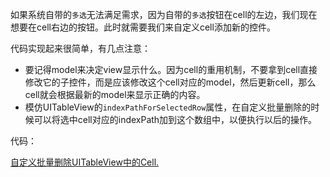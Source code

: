 如果系统自带的`多选`无法满足需求，因为自带的`多选`按钮在cell的左边，我们现在想要在cell右边的按钮。此时就需要我们来自定义cell添加新的控件。

代码实现起来很简单，有几点注意：

- 要记得model来决定view显示什么。因为cell的重用机制，不要拿到cell直接修改它的子控件，而是应该修改这个cell对应的model，然后更新cell，那么cell就会根据最新的model来显示正确的内容。
- 模仿UITableView的`indexPathForSelectedRow`属性，在自定义批量删除的时候可以将选中cell对应的indexPath加到这个数组中，以便执行以后的操作。

代码：

[自定义批量删除UITableView中的Cell.](https://github.com/Joyann/JYMemoCode/tree/master/自定义批量删除Cell/JYCustomTableViewDelete)